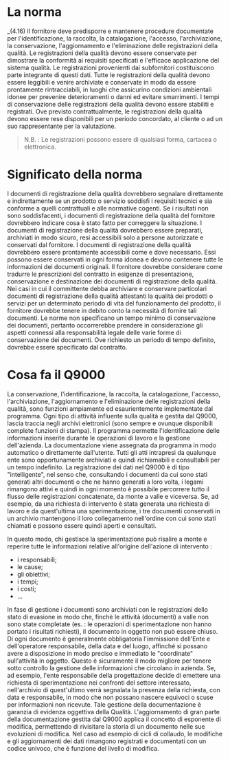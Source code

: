 # La norma
_(4.16) Il fornitore deve predisporre e mantenere procedure documentate per l'identificazione, la raccolta, la catalogazione, l'accesso, l'archiviazione, la conservazione, l'aggiornamento e l'eliminazione delle registrazioni della qualità.
Le registrazioni della qualità devono essere conservate per dimostrare la conformità ai requisiti specificati e l'efficace applicazione del sistema qualità. Le registrazioni provenienti dai subfornitori costituiscono parte integrante di questi dati.
Tutte le registrazioni della qualità devono essere leggibili e venire archiviate e conservate in modo da essere prontamente rintracciabili, in luoghi che assicurino condizioni ambientali idonee per prevenire deterioramenti o danni ed evitare smarrimenti. I tempi di conservazione delle registrazioni della qualità devono essere stabiliti e registrati. Ove previsto contrattualmente, le registrazioni della qualità devono essere rese disponibili per un periodo concordato, al cliente o ad un suo rappresentante per la valutazione.

>N.B. :  Le registrazioni possono essere di qualsiasi forma, cartacea o elettronica.

# Significato della norma
I documenti di registrazione della qualità dovrebbero segnalare direttamente e indirettamente se un prodotto o servizio soddisfi i requisiti tecnici e sia conforme a quelli contrattuali e alle normative cogenti.
Se i risultati non sono soddisfacenti, i documenti di registrazione della qualità del fornitore dovrebbero indicare cosa è stato fatto per correggere la situazione.
I documenti di registrazione della qualità dovrebbero essere preparati, archiviati in modo sicuro, resi accessibili solo a persone autorizzate e conservati dal fornitore. I documenti di registrazione della qualità dovrebbero essere prontamente accessibili come e dove necessario. Essi possono essere conservati in ogni forma idonea e devono contenere tutte le informazioni dei documenti originali. Il fornitore dovrebbe considerare come tradurre le prescrizioni del contratto in esigenze di presentazione, conservazione e destinazione dei documenti di registrazione della qualità.
Nei casi in cui il committente debba archiviare e conservare particolari documenti di registrazione della qualità attestanti la qualità dei prodotti o servizi per un determinato periodo di vita del funzionamento del prodotto, il fornitore dovrebbe tenere in debito conto la necessità di fornire tali documenti.
Le norme non specificano un tempo minimo di conservazione dei documenti, pertanto occorrerebbe prendere in considerazione gli aspetti connessi alla responsabilità legale delle varie forme di conservazione dei documenti.
Ove richiesto un periodo di tempo definito, dovrebbe essere specificato dal contratto.

# Cosa fa il Q9000
La conservazione, l'identificazione, la raccolta, la catalogazione, l'accesso, l'archiviazione, l'aggiornamento e l'eliminazione delle registrazioni della qualità, sono funzioni ampiamente ed esaurientemente implementate dal programma. Ogni tipo di attività influente sulla qualità e gestita dal Q9000, lascia traccia negli archivi elettronici (sono sempre e ovunque disponibili complete funzioni di stampa). Il programma permette l'identificazione delle informazioni inserite durante le operazioni di lavoro e la gestione dell'azienda. La documentazione viene assegnata da programma in modo automatico o direttamente dall'utente. Tutti gli atti intrapresi da qualunque ente sono opportunamente archiviati e quindi richiamabili e consultabili per un tempo indefinito. La registrazione dei dati nel Q9000 è di tipo "intelligente", nel senso che, consultando i documenti da cui sono stati generati altri documenti o che ne hanno generati a loro volta, i legami rimangono attivi e quindi in ogni momento è possibile percorrere tutto il flusso delle registrazioni concatenate, da monte a valle e viceversa. Se, ad esempio, da una richiesta di intervento è stata generata una richiesta di lavoro e da quest'ultima una sperimentazione, i tre documenti conservati in un archivio mantengono il loro collegamento nell'ordine con cui sono stati chiamati e possono essere quindi aperti e consultati.

In questo modo, chi gestisce la sperimentazione può risalire a monte e reperire tutte le informazioni relative all'origine dell'azione di intervento : 
 * i responsabili;
 * le cause;
 * gli obiettivi;
 * i tempi;
 * i costi;
 * ...

In fase di gestione i documenti sono archiviati con le registrazioni dello stato di evasione in modo che, finchè le attività (documenti) a valle non sono state completate (es. :  le operazioni di sperimentazione non hanno portato i risultati richiesti), il documento in oggetto non può essere chiuso. Di ogni documento è generalmente obbligatoria l'immissione dell'Ente e dell'operatore responsabile, della data e del luogo, affinché si possano avere a disposizione in modo preciso e immediato le "coordinate" sull'attività in oggetto. Questo è sicuramente il modo migliore per tenere sotto controllo la gestione delle informazioni che circolano in azienda.
Se, ad esempio, l'ente responsabile della progettazione decide di emettere una richiesta di sperimentazione nei confronti del settore interessato, nell'archivio di quest'ultimo verrà segnalata la presenza della richiesta, con data e responsabile, in modo che non possano nascere equivoci o scuse per informazioni non ricevute. Tale gestione della documentazione è garanzia di evidenza oggettiva della Qualità.
L'aggiornamento di gran parte della documentazione gestita dal Q9000 applica il concetto di esponente di modifica, permettendo di rivisitare la storia di un documento nelle sue evoluzioni di modifica. Nel caso ad esempio di cicli di collaudo, le modifiche e gli aggiornamenti dei dati rimangono registrati e documentati con un codice univoco, che è funzione del livello di modifica.
